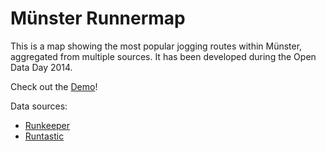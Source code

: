 Münster Runnermap
=====

This is a map showing the most popular jogging routes within Münster, aggregated from multiple sources. It has been developed during the Open Data Day 2014.

Check out the [Demo](http://codeformuenster.github.io/muenster-runnermap/)!

Data sources:
* [Runkeeper](http://runkeeper.com/)
* [Runtastic](http://www.runtastic.com/)
